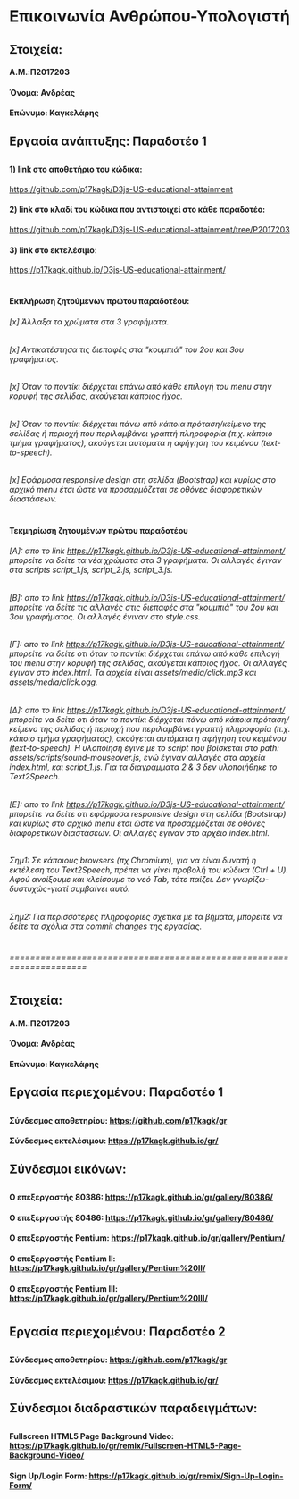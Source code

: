 # Επικοινωνία Ανθρώπου-Υπολογιστή
##
## Στοιχεία:
#### A.M.:Π2017203
#### Όνομα: Ανδρέας
#### Επώνυμο: Καγκελάρης
##
## Εργασία ανάπτυξης: Παραδοτέο 1 
##
#### 1) link στο αποθετήριο του κώδικα:
https://github.com/p17kagk/D3js-US-educational-attainment
#### 2) link στο κλαδί του κώδικα που αντιστοιχεί στο κάθε παραδοτέο:
https://github.com/p17kagk/D3js-US-educational-attainment/tree/P2017203
#### 3) link στο εκτελέσιμο:
https://p17kagk.github.io/D3js-US-educational-attainment/
#
#### Εκπλήρωση ζητούμενων πρώτου παραδοτέου:
###### [x] Άλλαξα τα χρώματα στα 3 γραφήματα.
######
###### [x] Αντικατέστησα τις διεπαφές στα "κουμπιά" του 2ου και 3ου γραφήματος.
######
###### [x] Όταν το ποντίκι διέρχεται επάνω από κάθε επιλογή του menu στην κορυφή της σελίδας, ακούγεται κάποιος ήχος.
######
###### [x] Όταν το ποντίκι διέρχεται πάνω από κάποια πρόταση/κείμενο της σελίδας ή περιοχή που περιλαμβάνει γραπτή πληροφορία (π.χ. κάποιο τμήμα γραφήματος), ακούγεται αυτόματα η αφήγηση του κειμένου (text-to-speech).
######
###### [x] Εφάρμοσα responsive design στη σελίδα (Bootstrap) και κυρίως στο αρχικό menu έτσι ώστε να προσαρμόζεται σε οθόνες διαφορετικών διαστάσεων.
#
#### Τεκμηρίωση ζητουμένων πρώτου παραδοτέου
###### [Α]: απο το link https://p17kagk.github.io/D3js-US-educational-attainment/ μπορείτε να δείτε τα νέα χρώματα στα 3 γραφήματα. Οι αλλαγές έγιναν στα scripts script_1.js, script_2.js, script_3.js.
###### [Β]: απο το link https://p17kagk.github.io/D3js-US-educational-attainment/ μπορείτε να δείτε τις αλλαγές στις διεπαφές στα "κουμπιά" του 2ου και 3ου γραφήματος. Οι αλλαγές έγιναν στο style.css.
###### [Γ]: απο το link https://p17kagk.github.io/D3js-US-educational-attainment/ μπορείτε να δείτε οτι όταν το ποντίκι διέρχεται επάνω από κάθε επιλογή του menu στην κορυφή της σελίδας, ακούγεται κάποιος ήχος. Οι αλλαγές έγιναν στο index.html. Τα αρχεία είναι assets/media/click.mp3 και assets/media/click.ogg.
###### [Δ]: απο το link https://p17kagk.github.io/D3js-US-educational-attainment/ μπορείτε να δείτε οτι όταν το ποντίκι διέρχεται πάνω από κάποια πρόταση/κείμενο της σελίδας ή περιοχή που περιλαμβάνει γραπτή πληροφορία (π.χ. κάποιο τμήμα γραφήματος), ακούγεται αυτόματα η αφήγηση του κειμένου (text-to-speech). Η υλοποίηση έγινε με το script που βρίσκεται στο path: assets/scripts/sound-mouseover.js, ενώ έγιναν αλλαγές στα αρχεία index.html, και script_1.js. Για τα διαγράμματα 2 & 3 δεν υλοποιήθηκε το Text2Speech.
###### [Ε]: απο το link https://p17kagk.github.io/D3js-US-educational-attainment/ μπορείτε να δείτε οτι εφάρμοσα responsive design στη σελίδα (Bootstrap) και κυρίως στο αρχικό menu έτσι ώστε να προσαρμόζεται σε οθόνες διαφορετικών διαστάσεων. Οι αλλαγές έγιναν στο αρχέιο index.html.
###### Σημ1: Σε κάποιους browsers (πχ Chromium), για να είναι δυνατή η εκτέλεση του Text2Speech, πρέπει να γίνει προβολή του κώδικα (Ctrl + U). Αφού ανοίξουμε και κλείσουμε το νεό Tab, τότε παίζει. Δεν γνωρίζω-δυστυχώς-γιατί συμβαίνει αυτό.
###### Σημ2: Για περισσότερες πληροφορίες σχετικά με τα βήματα, μπορείτε να δείτε τα σχόλια στα commit changes της εργασίας.
#
###### =====================================================================
#
## Στοιχεία:
#### A.M.:Π2017203
#### Όνομα: Ανδρέας
#### Επώνυμο: Καγκελάρης
##
## Εργασία περιεχομένου: Παραδοτέο 1 
##
#### Σύνδεσμος αποθετηρίου: https://github.com/p17kagk/gr
#### Σύνδεσμος εκτελέσιμου: https://p17kagk.github.io/gr/
##
## Σύνδεσμοι εικόνων:
##
####  Ο επεξεργαστής 80386: https://p17kagk.github.io/gr/gallery/80386/
####  Ο επεξεργαστής 80486: https://p17kagk.github.io/gr/gallery/80486/
####  Ο επεξεργαστής Pentium: https://p17kagk.github.io/gr/gallery/Pentium/
####  Ο επεξεργαστής Pentium II: https://p17kagk.github.io/gr/gallery/Pentium%20II/
####  Ο επεξεργαστής Pentium III: https://p17kagk.github.io/gr/gallery/Pentium%20III/
#
## Εργασία περιεχομένου: Παραδοτέο 2
##
#### Σύνδεσμος αποθετηρίου: https://github.com/p17kagk/gr
#### Σύνδεσμος εκτελέσιμου: https://p17kagk.github.io/gr/
##
## Σύνδεσμοι διαδραστικών παραδειγμάτων:
##
#### Fullscreen HTML5 Page Background Video: https://p17kagk.github.io/gr/remix/Fullscreen-HTML5-Page-Background-Video/
#### Sign Up/Login Form: https://p17kagk.github.io/gr/remix/Sign-Up-Login-Form/
#




